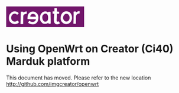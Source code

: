 
![Creator logo](../images/creatorlogo.png)

# Using OpenWrt on Creator (Ci40) Marduk platform

This document has moved. Please refer to the new location http://github.com/imgcreator/openwrt

